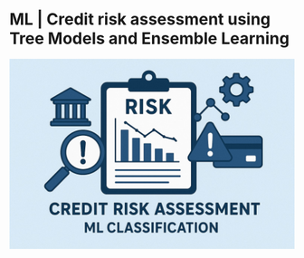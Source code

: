# ML | Credit risk assessment using Tree Models and Ensemble Learning

<p align="center">
  <img src="image_to_report\main_pic.jpg" width="600">
</p>
